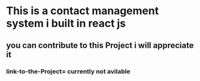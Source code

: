 # This is a contact management system i built in react js 

## you can contribute to this Project i will appreciate it 

### link-to-the-Project= currently not avilable
